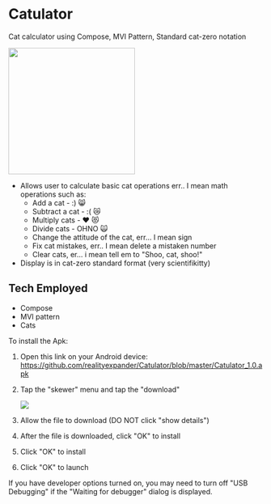 # Catulator
Cat calculator using Compose, MVI Pattern, Standard cat-zero notation

[<img src="https://user-images.githubusercontent.com/5157474/172242584-7a8d6cc1-1c74-47e1-b316-82fa8b03c27d.png" width="250"/>](https://user-images.githubusercontent.com/5157474/172242584-7a8d6cc1-1c74-47e1-b316-82fa8b03c27d.png)


- Allows user to calculate basic cat operations err.. I mean math operations such as:
  - Add a cat - :) 😸
  - Subtract a cat - :( 😿
  - Multiply cats - ❤️ 😻
  - Divide cats - OHNO 🙀
  - Change the attitude of the cat, err... I mean sign
  - Fix cat mistakes, err.. I mean delete a mistaken number
  - Clear cats, er... i mean tell em to "Shoo, cat, shoo!"
- Display is in cat-zero standard format (very scientifikitty)

## Tech Employed
- Compose
- MVI pattern
- Cats

To install the Apk:

1. Open this link on your Android device:
   https://github.com/realityexpander/Catulator/blob/master/Catulator_1.0.apk
2. Tap the "skewer" menu and tap the "download"

   [![](https://user-images.githubusercontent.com/5157474/147434050-57102a30-af32-46ed-a90b-d94e0c4a4f35.jpg)]()
3. Allow the file to download (DO NOT click "show details")
4. After the file is downloaded, click "OK" to install
5. Click "OK" to install
6. Click "OK" to launch

If you have developer options turned on, you may need to turn off "USB Debugging" if the "Waiting for debugger" dialog is displayed.
